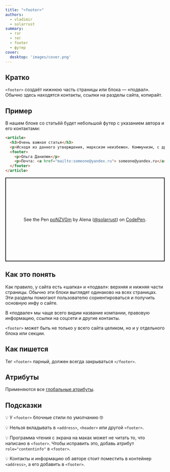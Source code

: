 ```yaml
---
title: "<footer>"
authors:
  - vladimir
  - solarrust
summary:
  - тэг
  - тег
  - footer
  - футер
cover:
  desktop: 'images/cover.png'
---
```


## Кратко

`<footer>` создаёт нижнюю часть страницы или блока — «подвал». Обычно здесь находятся контакты, ссылки на разделы сайта, копирайт.

## Пример

В нашем блоке со статьёй будет небольшой футер с указанием автора и его контактами:

```html
<article>
  <h3>Очень важная статья</h3>
  <p>Исходя из данного утверждения, марксизм неизбежен. Коммунизм, с другой стороны, означает экзистенциальный коллапс Советского Союза. Культ личности доказывает гуманизм.</p>
  <footer>
    <p>Ольга Данилюк</p>
    <p>Почта: <a href="mailto:someone@yandex.ru"> someone@yandex.ru</a>.</p>
  </footer>
</article>
```

<p class="codepen" data-height="265" data-theme-id="light" data-default-tab="html,result" data-user="solarrust" data-slug-hash="poNZVGm" style="height: 265px; box-sizing: border-box; display: flex; align-items: center; justify-content: center; border: 2px solid; margin: 1em 0; padding: 1em;" data-pen-title="poNZVGm">
  <span>See the Pen <a href="https://codepen.io/solarrust/pen/poNZVGm">
  poNZVGm</a> by Alena (<a href="https://codepen.io/solarrust">@solarrust</a>)
  on <a href="https://codepen.io">CodePen</a>.</span>
</p>
<script async src="https://cpwebassets.codepen.io/assets/embed/ei.js"></script>

## Как это понять

Как правило, у сайта есть «шапка» и «подвал»: верхняя и нижняя части страницы. Обычно эти блоки выглядят одинаково на всех страницах. Эти разделы помогают пользователю сориентироваться и получить основную инфу о сайте.

В «подвале» мы чаще всего видим название компании, правовую информацию, ссылки на соцсети и другие контакты.

`<footer>` может быть не только у всего сайта целиком, но и у отдельного блока или секции.

## Как пишется

Тег `<footer>` парный, должен всегда закрываться `</footer>`.

## Атрибуты

Применяются все [глобальные атрибуты](/html/doka/global-attrs).

## Подсказки

💡 У `<footer>` блочные стили по умолчанию 🤓

💡 Нельзя вкладывать в `<address>`, `<header>` или другой `<footer>`.

💡 Программа чтения с экрана на маках может не читать то, что написано в `<footer>`. Чтобы исправить это, добавь атрибут `role="contentinfo"` в `<footer>`.

💡 Контакты и информацию об авторе стоит поместить в контейнер `<address>`, а его добавить в `<footer>`.
